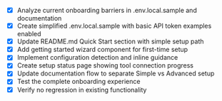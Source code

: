 - [x] Analyze current onboarding barriers in .env.local.sample and documentation
- [x] Create simplified .env.local.sample with basic API token examples enabled
- [x] Update README.md Quick Start section with simple setup path
- [x] Add getting started wizard component for first-time setup
- [x] Implement configuration detection and inline guidance
- [x] Create setup status page showing tool connection progress
- [x] Update documentation flow to separate Simple vs Advanced setup
- [x] Test the complete onboarding experience
- [x] Verify no regression in existing functionality
